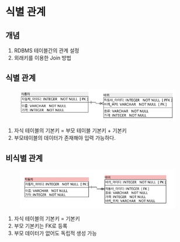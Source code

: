 # 식별 관계

## 개념

1. RDBMS 테이블간의 관계 설정
2. 외래키를 이용한 Join 방법

## 식별 관계

<figure><img src="../../../.gitbook/assets/image (1) (1) (1) (1) (1) (1) (1) (1) (1) (1) (1) (1) (1) (1) (1) (1) (1) (1) (1).png" alt=""><figcaption></figcaption></figure>

1. 자식 테이블의 기본키 =   부모 테이블 기본키 +   기본키
2. 부모테이블의 데이터가 존재해야 입력 가능하다.



## 비식별 관계

<figure><img src="../../../.gitbook/assets/image (2) (1) (1) (1) (1) (1) (1) (1) (1) (1) (1) (1).png" alt=""><figcaption></figcaption></figure>

1. 자식 테이블의 기본키 = 기본키
2. 부모 기본키는 FK로 등록
3. 부모 데이터가 없어도 독립적 생성 가능
